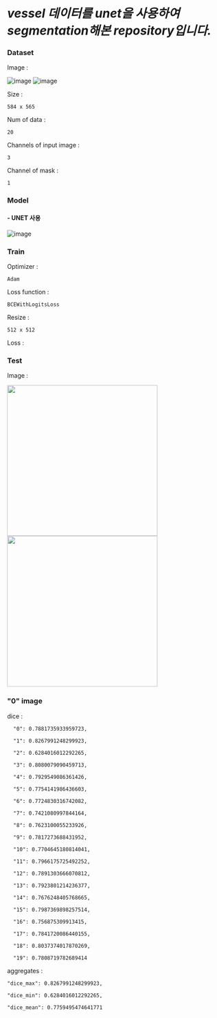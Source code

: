 # *vessel 데이터를 unet을 사용하여 segmentation해본 repository입니다.*

### Dataset

Image :

![image](https://user-images.githubusercontent.com/69955858/96858840-bdb25700-149b-11eb-80e1-f206e111e4b7.png)
![image](https://user-images.githubusercontent.com/69955858/96858857-c1de7480-149b-11eb-8b25-7f521722bf03.png)

Size :

    584 x 565
  
Num of data :

    20
  
Channels of input image :
  
    3
  
Channel of mask :
  
    1
  
### Model

#### - UNET 사용
![image](https://img1.daumcdn.net/thumb/R1280x0/?scode=mtistory2&fname=https%3A%2F%2Fblog.kakaocdn.net%2Fdn%2FUcMLK%2FbtqDQupfFnY%2F8aCl8icgtwVKERCWfzfK41%2Fimg.png)

### Train

Optimizer :

    Adam

Loss function :

    BCEWithLogitsLoss
    
Resize :

    512 x 512
    
Loss :

### Test

Image : 

<img src='https://user-images.githubusercontent.com/69955858/97461875-83582680-1981-11eb-9425-8b24348c23aa.png' width='350' height='350'><img src='https://user-images.githubusercontent.com/69955858/97461758-61f73a80-1981-11eb-8226-9ded145721f2.png' width='350' height='350'>
### "0" image
    
dice : 
      
      "0": 0.7881735933959723,
      
      "1": 0.8267991248299923,
      
      "2": 0.6284016012292265,
      
      "3": 0.8080079090459713,
      
      "4": 0.7929549086361426,
      
      "5": 0.7754141986436603,
      
      "6": 0.7724830316742082,
      
      "7": 0.7421080997844164,
      
      "8": 0.7623100055233926,
      
      "9": 0.7817273688431952,
      
      "10": 0.7704645180814041,
      
      "11": 0.7966175725492252,
      
      "12": 0.7891303666070812,
      
      "13": 0.7923801214236377,
      
      "14": 0.7676248405768665,
      
      "15": 0.7987369898257514,
      
      "16": 0.756875309913415,
      
      "17": 0.7841720086440155,
      
      "18": 0.8037374017870269,
      
      "19": 0.7808719782689414
      
aggregates : 
    
    "dice_max": 0.8267991248299923,
    
    "dice_min": 0.6284016012292265,
    
    "dice_mean": 0.7759495474641771
      
